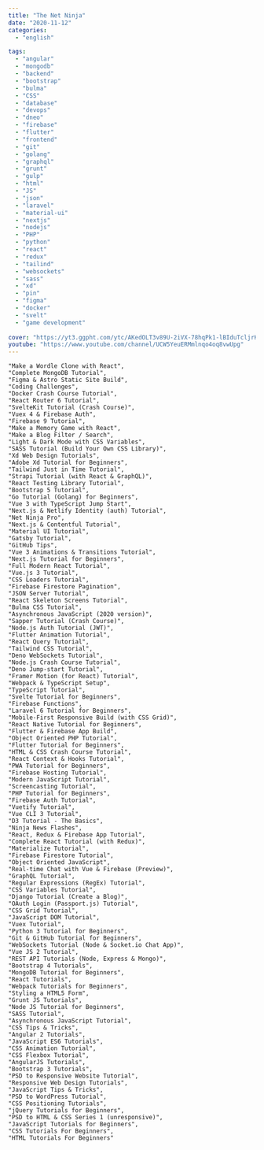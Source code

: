 ```yaml
---
title: "The Net Ninja"
date: "2020-11-12"
categories:
  - "english"

tags:
  - "angular"
  - "mongodb"
  - "backend"
  - "bootstrap"
  - "bulma"
  - "CSS"
  - "database"
  - "devops"
  - "dneo"
  - "firebase"
  - "flutter"
  - "frontend"
  - "git"
  - "golang"
  - "graphql"
  - "grunt"
  - "gulp"
  - "html"
  - "JS"
  - "json"
  - "laravel"
  - "material-ui"
  - "nextjs"
  - "nodejs"
  - "PHP"
  - "python"
  - "react"
  - "redux"
  - "tailind"
  - "websockets"
  - "sass"
  - "xd"
  - "pin"
  - "figma"
  - "docker"
  - "svelt"
  - "game development"
  
cover: "https://yt3.ggpht.com/ytc/AKedOLT3v89U-2iVX-78hqPk1-lBIduTcljrKLIH9YJg1A=s88-c-k-c0x00ffffff-no-rj"
youtube: "https://www.youtube.com/channel/UCW5YeuERMmlnqo4oq8vwUpg"
---
```




    "Make a Wordle Clone with React",
    "Complete MongoDB Tutorial",
    "Figma & Astro Static Site Build",
    "Coding Challenges",
    "Docker Crash Course Tutorial",
    "React Router 6 Tutorial",
    "SvelteKit Tutorial (Crash Course)",
    "Vuex 4 & Firebase Auth",
    "Firebase 9 Tutorial",
    "Make a Memory Game with React",
    "Make a Blog Filter / Search",
    "Light & Dark Mode with CSS Variables",
    "SASS Tutorial (Build Your Own CSS Library)",
    "Xd Web Design Tutorials",
    "Adobe Xd Tutorial for Beginners",
    "Tailwind Just in Time Tutorial",
    "Strapi Tutorial (with React & GraphQL)",
    "React Testing Library Tutorial",
    "Bootstrap 5 Tutorial",
    "Go Tutorial (Golang) for Beginners",
    "Vue 3 with TypeScript Jump Start",
    "Next.js & Netlify Identity (auth) Tutorial",
    "Net Ninja Pro",
    "Next.js & Contentful Tutorial",
    "Material UI Tutorial",
    "Gatsby Tutorial",
    "GitHub Tips",
    "Vue 3 Animations & Transitions Tutorial",
    "Next.js Tutorial for Beginners",
    "Full Modern React Tutorial",
    "Vue.js 3 Tutorial",
    "CSS Loaders Tutorial",
    "Firebase Firestore Pagination",
    "JSON Server Tutorial",
    "React Skeleton Screens Tutorial",
    "Bulma CSS Tutorial",
    "Asynchronous JavaScript (2020 version)",
    "Sapper Tutorial (Crash Course)",
    "Node.js Auth Tutorial (JWT)",
    "Flutter Animation Tutorial",
    "React Query Tutorial",
    "Tailwind CSS Tutorial",
    "Deno WebSockets Tutorial",
    "Node.js Crash Course Tutorial",
    "Deno Jump-start Tutorial",
    "Framer Motion (for React) Tutorial",
    "Webpack & TypeScript Setup",
    "TypeScript Tutorial",
    "Svelte Tutorial for Beginners",
    "Firebase Functions",
    "Laravel 6 Tutorial for Beginners",
    "Mobile-First Responsive Build (with CSS Grid)",
    "React Native Tutorial for Beginners",
    "Flutter & Firebase App Build",
    "Object Oriented PHP Tutorial",
    "Flutter Tutorial for Beginners",
    "HTML & CSS Crash Course Tutorial",
    "React Context & Hooks Tutorial",
    "PWA Tutorial for Beginners",
    "Firebase Hosting Tutorial",
    "Modern JavaScript Tutorial",
    "Screencasting Tutorial",
    "PHP Tutorial for Beginners",
    "Firebase Auth Tutorial",
    "Vuetify Tutorial",
    "Vue CLI 3 Tutorial",
    "D3 Tutorial - The Basics",
    "Ninja News Flashes",
    "React, Redux & Firebase App Tutorial",
    "Complete React Tutorial (with Redux)",
    "Materialize Tutorial",
    "Firebase Firestore Tutorial",
    "Object Oriented JavaScript",
    "Real-time Chat with Vue & Firebase (Preview)",
    "GraphQL Tutorial",
    "Regular Expressions (RegEx) Tutorial",
    "CSS Variables Tutorial",
    "Django Tutorial (Create a Blog)",
    "OAuth Login (Passport.js) Tutorial",
    "CSS Grid Tutorial",
    "JavaScript DOM Tutorial",
    "Vuex Tutorial",
    "Python 3 Tutorial for Beginners",
    "Git & GitHub Tutorial for Beginners",
    "WebSockets Tutorial (Node & Socket.io Chat App)",
    "Vue JS 2 Tutorial",
    "REST API Tutorials (Node, Express & Mongo)",
    "Bootstrap 4 Tutorials",
    "MongoDB Tutorial for Beginners",
    "React Tutorials",
    "Webpack Tutorials for Beginners",
    "Styling a HTML5 Form",
    "Grunt JS Tutorials",
    "Node JS Tutorial for Beginners",
    "SASS Tutorial",
    "Asynchronous JavaScript Tutorial",
    "CSS Tips & Tricks",
    "Angular 2 Tutorials",
    "JavaScript ES6 Tutorials",
    "CSS Animation Tutorial",
    "CSS Flexbox Tutorial",
    "AngularJS Tutorials",
    "Bootstrap 3 Tutorials",
    "PSD to Responsive Website Tutorial",
    "Responsive Web Design Tutorials",
    "JavaScript Tips & Tricks",
    "PSD to WordPress Tutorial",
    "CSS Positioning Tutorials",
    "jQuery Tutorials for Beginners",
    "PSD to HTML & CSS Series 1 (unresponsive)",
    "JavaScript Tutorials for Beginners",
    "CSS Tutorials For Beginners",
    "HTML Tutorials For Beginners"